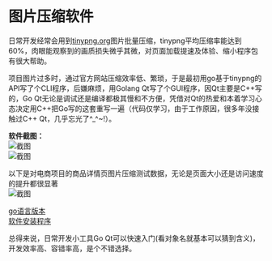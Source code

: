 # 图片压缩软件

日常开发经常会用到[tinypng.org](https://tinypng.org/)图片批量压缩，tinypng平均压缩率能达到60%，肉眼能观察到的画质损失微乎其微，对页面加载提速及体验、缩小程序包有很大帮助。

项目图片过多时，通过官方网站压缩效率低、繁琐，于是最初用go基于tinypng的API写了个CLI程序，后嫌麻烦，用Golang Qt写了个GUI程序，因Qt主要是C++写的，Go Qt无论是调试还是编译都极其慢和不方便，凭借对Qt的热爱和本着学习心态决定用C++把Go写的这套重写一遍（代码仅学习，由于工作原因，很多年没接触过C++ Qt，几乎忘光了^_^~!）。


**软件截图：**  
![截图](http://0f3.com/tinypng/Screenshot1.png)  
![截图](http://0f3.com/tinypng/Screenshot2.png)  

以下是对电商项目的商品详情页图片压缩测试数据，无论是页面大小还是访问速度的提升都很显著  
![截图](http://0f3.com/tinypng/compared.png)  



[go语言版本](https://github.com/yongplus/tinypng/blob/master/doc/Golang)  
[软件安装程序](http://0f3.com/tinypng/installer.exe)

总得来说，日常开发小工具Go Qt可以快速入门(看对象名就基本可以猜到含义)，开发效率高、容错率高，是个不错选择。
